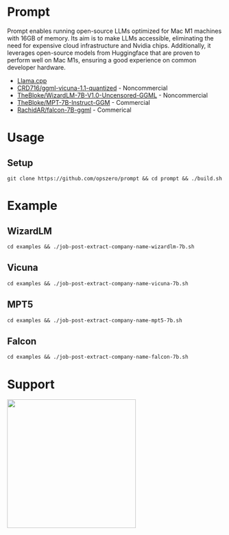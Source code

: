 # Prompt

Prompt enables running open-source LLMs optimized for Mac M1 machines with 16GB
of memory. Its aim is to make LLMs accessible, eliminating the need for
expensive cloud infrastructure and Nvidia chips. Additionally, it leverages
open-source models from Huggingface that are proven to perform well on Mac M1s,
ensuring a good experience on common developer hardware.

- [Llama.cpp](https://github.com/ggerganov/llama.cpp)
- [CRD716/ggml-vicuna-1.1-quantized](https://huggingface.co/CRD716/ggml-vicuna-1.1-quantized) - Noncommercial
- [TheBloke/WizardLM-7B-V1.0-Uncensored-GGML](https://huggingface.co/TheBloke/WizardLM-7B-V1.0-Uncensored-GGML/resolve/main/wizardlm-7b-v1.0-uncensored.ggmlv3.q4_1.bin) - Noncommercial
- [TheBloke/MPT-7B-Instruct-GGM](https://huggingface.co/TheBloke/MPT-7B-Instruct-GGML) - Commercial
- [RachidAR/falcon-7B-ggml](https://huggingface.co/RachidAR/falcon-7B-ggml) - Commerical

# Usage

## Setup

```
git clone https://github.com/opszero/prompt && cd prompt && ./build.sh
```

# Example

## WizardLM

```
cd examples && ./job-post-extract-company-name-wizardlm-7b.sh
```

## Vicuna

```
cd examples && ./job-post-extract-company-name-vicuna-7b.sh
```

## MPT5

```
cd examples && ./job-post-extract-company-name-mpt5-7b.sh
```

## Falcon

```
cd examples && ./job-post-extract-company-name-falcon-7b.sh
```

# Support

<a href="https://www.opszero.com"><img src="https://media.opszero.com/insights/brands/logo/2023/04/26/02/04/12/opsZero_logo.svg" width="300px"/></a>
